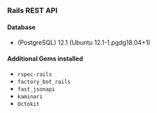 ### Rails REST API

#### Database
  - (PostgreSQL) 12.1 (Ubuntu 12.1-1.pgdg18.04+1)

#### Additional Gems installed
  - `rspec-rails`
  - `factory_bot_rails`
  - `fast_jsonapi`
  - `kaminari`
  - `Octokit`

